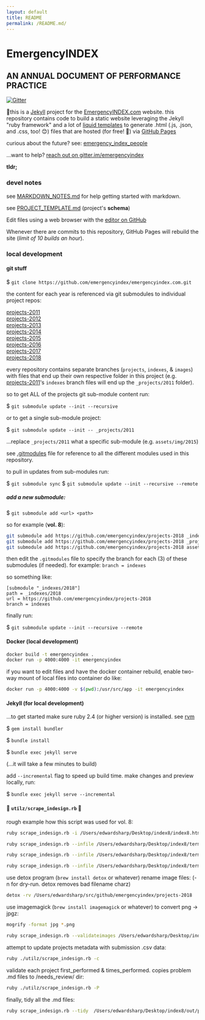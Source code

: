 ```yaml
---
layout: default
title: README
permalink: /README.md/
---
```


# EmergencyINDEX

## AN ANNUAL DOCUMENT OF PERFORMANCE PRACTICE

[![Gitter](https://badges.gitter.im/emergencyindex/community.svg)](https://gitter.im/emergencyindex/community?utm_source=badge&utm_medium=badge&utm_campaign=pr-badge)

👋this is a [Jekyll](https://jekyllrb.com/) project for the [EmergencyINDEX.com](http://emergencyindex.com) website. this repository contains code to build a static website leveraging the Jekyll "ruby framework" and a lot of [liquid templates](https://shopify.github.io/liquid/) to generate .html (.js, .json, and .css, too! 😊) files that are hosted (for free! 🙌) via [GitHub Pages](https://github.com/emergencyindex/emergencyindex.com/deployments/activity_log?environment=github-pages)

curious about the future? see: [emergency_index_people](https://github.com/orgs/emergencyindex/teams/emergency_index_people)

...want to help? [reach out on gitter.im/emergencyindex](https://gitter.im/emergencyindex)

**tldr;**

### devel notes

see [MARKDOWN_NOTES.md](MARKDOWN_NOTES.md) for help getting started with markdown.

see [PROJECT_TEMPLATE.md](PROJECT_TEMPLATE.md) (project's **schema**)

Edit files using a web browser with the [editor on GitHub](https://github.com/emergencyindex/emergencyindex.com/edit/master/README.md)

Whenever there are commits to this repository, GitHub Pages will rebuild the site (_limit of 10 builds an hour_).

### local development

#### git stuff

$ `git clone https://github.com/emergencyindex/emergencyindex.com.git`

the content for each year is referenced via git submodules to individual project repos:

[projects-2011](https://github.com/emergencyindex/projects-2011)  
[projects-2012](https://github.com/emergencyindex/projects-2012)  
[projects-2013](https://github.com/emergencyindex/projects-2013)  
[projects-2014](https://github.com/emergencyindex/projects-2014)  
[projects-2015](https://github.com/emergencyindex/projects-2015)  
[projects-2016](https://github.com/emergencyindex/projects-2016)  
[projects-2017](https://github.com/emergencyindex/projects-2017)  
[projects-2018](https://github.com/emergencyindex/projects-2018)

every repository contains separate branches (`projects`, `indexes`, & `images`) with files that end up their own respective folder in this project (e.g. [projects-2011](https://github.com/emergencyindex/projects-2011)'s `indexes` branch files will end up the `_projects/2011` folder).

so to get ALL of the projects git sub-module content run:

$ `git submodule update --init --recursive`

or to get a single sub-module project:

$ `git submodule update --init -- _projects/2011`

...replace `_projects/2011` what a specific sub-module (e.g. `assets/img/2015`)

see [.gitmodules](https://github.com/emergencyindex/emergencyindex.com/blob/master/.gitmodules) file for reference to all the different modules used in this repository.

to pull in updates from sub-modules run:

$ `git submodule sync`
$ `git submodule update --init --recursive --remote`

##### add a new submodule:

$ `git submodule add <url> <path>`

so for example (**vol. 8**):

```sh
git submodule add https://github.com/emergencyindex/projects-2018 _indexes/2018
git submodule add https://github.com/emergencyindex/projects-2018 _projects/2018
git submodule add https://github.com/emergencyindex/projects-2018 assets/img/2018
```

then edit the `.gitmodules` file to specify the branch for each (3) of these submodules (if needed). for example: `branch = indexes`

so something like:

```
[submodule "_indexes/2018"]
path = _indexes/2018
url = https://github.com/emergencyindex/projects-2018
branch = indexes
```

finally run:

$ `git submodule update --init --recursive --remote`

#### Docker (local development)

```sh
docker build -t emergencyindex .
docker run -p 4000:4000 -it emergencyindex
```

if you want to edit files and have the docker container rebuild, enable two-way mount of local files into container do like:

```sh
docker run -p 4000:4000 -v $(pwd):/usr/src/app -it emergencyindex
```

#### Jekyll (for local development)

...to get started make sure ruby 2.4 (or higher version) is installed. see [rvm](https://rvm.io/)

$ `gem install bundler`

$ `bundle install`

$ `bundle exec jekyll serve`

(...it will take a few minutes to build)

add `--incremental` flag to speed up build time. make changes and preview locally, run:

$ `bundle exec jekyll serve --incremental`

#### 🔪 `utilz/scrape_indesign.rb` 🔪

rough example how this script was used for vol. 8:

```sh
ruby scrape_indesign.rb -i /Users/edwardsharp/Desktop/index8/index8.html -d /Users/edwardsharp/Desktop/index8/out -v 2018 -p

ruby scrape_indesign.rb --infile /Users/edwardsharp/Desktop/index8/terms.html --out /Users/edwardsharp/Desktop/index8/out --volume 2018 --terms --dryrun

ruby scrape_indesign.rb --infile /Users/edwardsharp/Desktop/index8/terms.html --out /Users/edwardsharp/src/github/emergencyindex/projects-2018 --terms

ruby scrape_indesign.rb --infile /Users/edwardsharp/Desktop/index8/terms.html --volume 2018 --termsindex
```

use detox program (`brew install detox` or whatever) rename image files: (-n for dry-run. detox removes bad filename charz)

```sh
detox -rv /Users/edwardsharp/src/github/emergencyindex/projects-2018
```

use imagemagick (`brew install imagemagick` or whatever) to convert png -> jpgz:

```sh
mogrify -format jpg *.png

ruby scrape_indesign.rb --validateimages /Users/edwardsharp/Desktop/index8/out/projects/2018 --validateimagesdir /Users/edwardsharp/src/github/emergencyindex/projects-2018
```

attempt to update projects metadata with submission .csv data:

```sh
ruby ./utilz/scrape_indesign.rb -c
```

validate each project first_performed & times_performed. copies problem .md files to /needs_review/ dir:

```sh
ruby ./utilz/scrape_indesign.rb -P
```

finally, tidy all the .md files:

```sh
ruby scrape_indesign.rb --tidy  /Users/edwardsharp/Desktop/index8/out/projects/2018/
```

